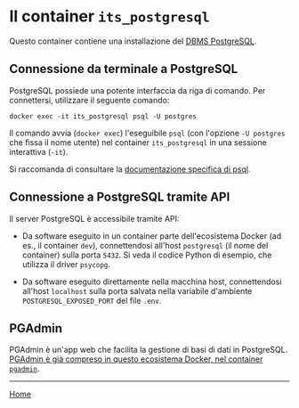 # Il container `its_postgresql` #

Questo container contiene una installazione del [DBMS PostgreSQL](https://www.postgresql.org).

## Connessione da terminale a PostgreSQL ##

PostgreSQL possiede una potente interfaccia da riga di comando. 
Per connettersi, utilizzare il seguente comando:

```
docker exec -it its_postgresql psql -U postgres
```

Il comando avvia (`docker exec`) l'eseguibile `psql` (con l'opzione `-U postgres` che fissa il nome utente) nel container `its_postgresql` in una sessione interattiva (`-it`).

Si raccomanda di consultare la [documentazione specifica di psql](https://www.postgresql.org/docs/current/app-psql.html).


## Connessione a PostgreSQL tramite API ##

Il server PostgreSQL è accessibile tramite API:
 * Da software eseguito in un container parte dell'ecosistema Docker (ad es., il container `dev`), connettendosi all'host `postgresql` (il nome del container) sulla porta `5432`. Si veda il codice Python di esempio, che utilizza il driver `psycopg`.

 * Da software eseguito direttamente nella macchina host, connettendosi all'host `localhost` sulla porta salvata nella variabile d'ambiente `POSTGRESQL_EXPOSED_PORT` del file `.env`.


## PGAdmin ##
PGAdmin è un'app web che facilita la gestione di basi di dati in PostgreSQL. [PGAdmin è già compreso in questo ecosistema Docker, nel container `pgadmin`](README_pgadmin.md).




 ------

[Home](../README.md)